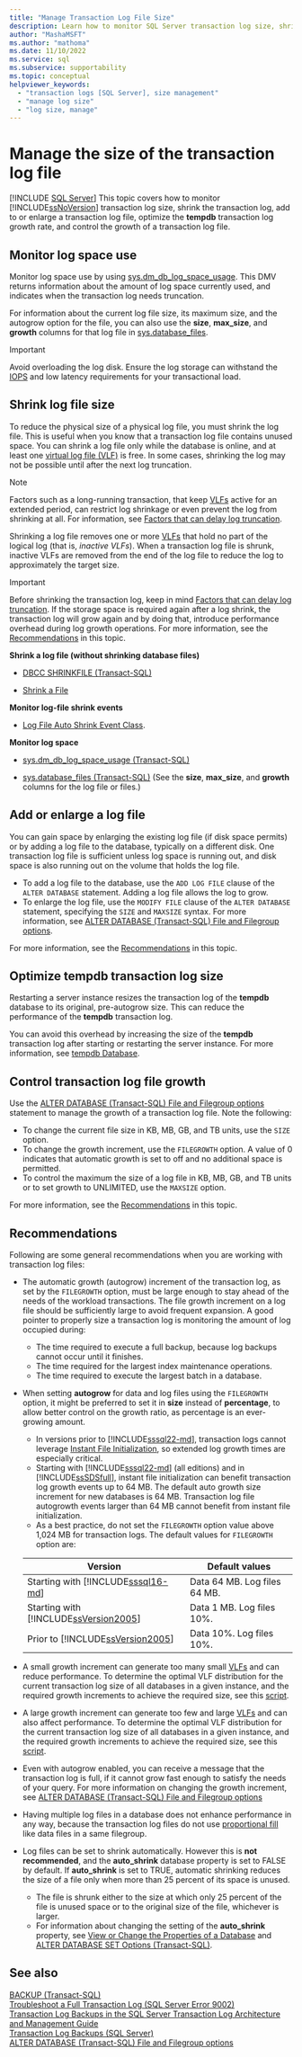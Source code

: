```yaml
---
title: "Manage Transaction Log File Size"
description: Learn how to monitor SQL Server transaction log size, shrink the log, enlarge a log, optimize the tempdb log growth rate, and control transaction log growth.
author: "MashaMSFT"
ms.author: "mathoma"
ms.date: 11/10/2022
ms.service: sql
ms.subservice: supportability
ms.topic: conceptual
helpviewer_keywords:
  - "transaction logs [SQL Server], size management"
  - "manage log size"
  - "log size, manage"
---
```

# Manage the size of the transaction log file
 [!INCLUDE [SQL Server](../../includes/applies-to-version/sqlserver.md)]
This topic covers how to monitor [!INCLUDE[ssNoVersion](../../includes/ssnoversion-md.md)] transaction log size, shrink the transaction log, add to or enlarge a transaction log file, optimize the **tempdb** transaction log growth rate, and control the growth of a transaction log file.  

##  <a name="MonitorSpaceUse"></a>Monitor log space use  
Monitor log space use by using [sys.dm_db_log_space_usage](../../relational-databases/system-dynamic-management-views/sys-dm-db-log-space-usage-transact-sql.md). This DMV returns information about the amount of log space currently used, and indicates when the transaction log needs truncation. 

For information about the current log file size, its maximum size, and the autogrow option for the file, you can also use the **size**, **max_size**, and **growth** columns for that log file in [sys.database_files](../../relational-databases/system-catalog-views/sys-database-files-transact-sql.md).  
  
> [!IMPORTANT]
> Avoid overloading the log disk. Ensure the log storage can withstand the [IOPS](https://wikipedia.org/wiki/IOPS) and low latency requirements for your transactional load. 
  
##  <a name="ShrinkSize"></a> Shrink log file size  
 To reduce the physical size of a physical log file, you must shrink the log file. This is useful when you know that a transaction log file contains unused space. You can shrink a log file only while the database is online, and at least one [virtual log file (VLF)](../../relational-databases/sql-server-transaction-log-architecture-and-management-guide.md#physical_arch) is free. In some cases, shrinking the log may not be possible until after the next log truncation.  
  
> [!NOTE]
> Factors such as a long-running transaction, that keep [VLFs](../../relational-databases/sql-server-transaction-log-architecture-and-management-guide.md#physical_arch) active for an extended period, can restrict log shrinkage or even prevent the log from shrinking at all. For information, see [Factors that can delay log truncation](../../relational-databases/logs/the-transaction-log-sql-server.md#FactorsThatDelayTruncation).  
  
Shrinking a log file removes one or more [VLFs](../../relational-databases/sql-server-transaction-log-architecture-and-management-guide.md#physical_arch) that hold no part of the logical log (that is, *inactive VLFs*). When a transaction log file is shrunk, inactive VLFs are removed from the end of the log file to reduce the log to approximately the target size. 

> [!IMPORTANT]
> Before shrinking the transaction log, keep in mind [Factors that can delay log truncation](../../relational-databases/logs/the-transaction-log-sql-server.md#FactorsThatDelayTruncation). If the storage space is required again after a log shrink, the transaction log will grow again and by doing that, introduce performance overhead during log growth operations. For more information, see the [Recommendations](#Recommendations) in this topic.
  
 **Shrink a log file (without shrinking database files)**  
  
-   [DBCC SHRINKFILE &#40;Transact-SQL&#41;](../../t-sql/database-console-commands/dbcc-shrinkfile-transact-sql.md)  
  
-   [Shrink a File](../../relational-databases/databases/shrink-a-file.md)  
  
 **Monitor log-file shrink events**  
  
-   [Log File Auto Shrink Event Class](../../relational-databases/event-classes/log-file-auto-shrink-event-class.md).  
  
 **Monitor log space**  
  
-   [sys.dm_db_log_space_usage &#40;Transact-SQL&#41;](../../relational-databases/system-dynamic-management-views/sys-dm-db-log-space-usage-transact-sql.md)  
  
-   [sys.database_files &#40;Transact-SQL&#41;](../../relational-databases/system-catalog-views/sys-database-files-transact-sql.md) (See the **size**, **max_size**, and **growth** columns for the log file or files.)  
  
##  <a name="AddOrEnlarge"></a> Add or enlarge a log file  
You can gain space by enlarging the existing log file (if disk space permits) or by adding a log file to the database, typically on a different disk. One transaction log file is sufficient unless log space is running out, and disk space is also running out on the volume that holds the log file.   
  
-   To add a log file to the database, use the `ADD LOG FILE` clause of the `ALTER DATABASE` statement. Adding a log file allows the log to grow.  
-   To enlarge the log file, use the `MODIFY FILE` clause of the `ALTER DATABASE` statement, specifying the `SIZE` and `MAXSIZE` syntax. For more information, see [ALTER DATABASE &#40;Transact-SQL&#41; File and Filegroup options](../../t-sql/statements/alter-database-transact-sql-file-and-filegroup-options.md).  

For more information, see the [Recommendations](#Recommendations) in this topic.
    
##  <a name="tempdbOptimize"></a> Optimize tempdb transaction log size  
 Restarting a server instance resizes the transaction log of the **tempdb** database to its original, pre-autogrow size. This can reduce the performance of the **tempdb** transaction log. 
 
 You can avoid this overhead by increasing the size of the **tempdb** transaction log after starting or restarting the server instance. For more information, see [tempdb Database](../../relational-databases/databases/tempdb-database.md).  
  
##  <a name="ControlGrowth"></a> Control transaction log file growth  
 Use the [ALTER DATABASE &#40;Transact-SQL&#41; File and Filegroup options](../../t-sql/statements/alter-database-transact-sql-file-and-filegroup-options.md) statement to manage the growth of a transaction log file. Note the following:  
  
-   To change the current file size in KB, MB, GB, and TB units, use the `SIZE` option.  
-   To change the growth increment, use the `FILEGROWTH` option. A value of 0 indicates that automatic growth is set to off and no additional space is permitted.  
-   To control the maximum the size of a log file in KB, MB, GB, and TB units or to set growth to UNLIMITED, use the `MAXSIZE` option.  

For more information, see the [Recommendations](#Recommendations) in this topic.

## <a name="Recommendations"></a> Recommendations
Following are some general recommendations when you are working with transaction log files:

-   The automatic growth (autogrow) increment of the transaction log, as set by the `FILEGROWTH` option, must be large enough to stay ahead of the needs of the workload transactions. The file growth increment on a log file should be sufficiently large to avoid frequent expansion. A good pointer to properly size a transaction log is monitoring the amount of log occupied during:
    -  The time required to execute a full backup, because log backups cannot occur until it finishes.
    -  The time required for the largest index maintenance operations.
    -  The time required to execute the largest batch in a database.

-   When setting **autogrow** for data and log files using the `FILEGROWTH` option, it might be preferred to set it in **size** instead of **percentage**, to allow better control on the growth ratio, as percentage is an ever-growing amount.
    -  In versions prior to [!INCLUDE[sssql22-md](../../includes/sssql22-md.md)], transaction logs cannot leverage [Instant File Initialization](../../relational-databases/databases/database-instant-file-initialization.md), so extended log growth times are especially critical. 
    -  Starting with [!INCLUDE[sssql22-md](../../includes/sssql22-md.md)] (all editions) and in [!INCLUDE[ssSDSfull](../../includes/sssdsfull-md.md)], instant file initialization can benefit transaction log growth events up to 64 MB. The default auto growth size increment for new databases is 64 MB. Transaction log file autogrowth events larger than 64 MB cannot benefit from instant file initialization. 
    -  As a best practice, do not set the `FILEGROWTH` option value above 1,024 MB for transaction logs. The default values for `FILEGROWTH` option are:  
  
      |Version|Default values|  
      |-------------|--------------------|  
      |Starting with [!INCLUDE[sssql16-md](../../includes/sssql16-md.md)]|Data 64 MB. Log files 64 MB.|  
      |Starting with [!INCLUDE[ssVersion2005](../../includes/ssversion2005-md.md)]|Data 1 MB. Log files 10%.|  
      |Prior to [!INCLUDE[ssVersion2005](../../includes/ssversion2005-md.md)]|Data 10%. Log files 10%.|  

-   A small growth increment can generate too many small [VLFs](../../relational-databases/sql-server-transaction-log-architecture-and-management-guide.md#physical_arch) and can reduce performance. To determine the optimal VLF distribution for the current transaction log size of all databases in a given instance, and the required growth increments to achieve the required size, see this [script](https://github.com/Microsoft/tigertoolbox/tree/master/Fixing-VLFs).

-   A large growth increment can generate too few and large [VLFs](../../relational-databases/sql-server-transaction-log-architecture-and-management-guide.md#physical_arch) and can also affect performance. To determine the optimal VLF distribution for the current transaction log size of all databases in a given instance, and the required growth increments to achieve the required size, see this [script](https://github.com/Microsoft/tigertoolbox/tree/master/Fixing-VLFs). 

-   Even with autogrow enabled, you can receive a message that the transaction log is full, if it cannot grow fast enough to satisfy the needs of your query. For more information on changing the growth increment, see [ALTER DATABASE &#40;Transact-SQL&#41; File and Filegroup options](../../t-sql/statements/alter-database-transact-sql-file-and-filegroup-options.md)

-   Having multiple log files in a database does not enhance performance in any way, because the transaction log files do not use [proportional fill](../../relational-databases/pages-and-extents-architecture-guide.md#ProportionalFill) like data files in a same filegroup.  

-   Log files can be set to shrink automatically. However this is **not recommended**, and the **auto_shrink** database property is set to FALSE by default. If **auto_shrink** is set to TRUE, automatic shrinking reduces the size of a file only when more than 25 percent of its space is unused. 
    -   The file is shrunk either to the size at which only 25 percent of the file is unused space or to the original size of the file, whichever is larger. 
    -   For information about changing the setting of the **auto_shrink** property, see [View or Change the Properties of a Database](../../relational-databases/databases/view-or-change-the-properties-of-a-database.md) and [ALTER DATABASE SET Options &#40;Transact-SQL&#41;](../../t-sql/statements/alter-database-transact-sql-set-options.md). 
  
## See also  
[BACKUP &#40;Transact-SQL&#41;](../../t-sql/statements/backup-transact-sql.md)   
[Troubleshoot a Full Transaction Log &#40;SQL Server Error 9002&#41;](../../relational-databases/logs/troubleshoot-a-full-transaction-log-sql-server-error-9002.md)    
[Transaction Log Backups in the SQL Server Transaction Log Architecture and Management Guide](../../relational-databases/sql-server-transaction-log-architecture-and-management-guide.md#Backups)    
[Transaction Log Backups &#40;SQL Server&#41;](../../relational-databases/backup-restore/transaction-log-backups-sql-server.md)    
[ALTER DATABASE &#40;Transact-SQL&#41; File and Filegroup options](../../t-sql/statements/alter-database-transact-sql-file-and-filegroup-options.md)
